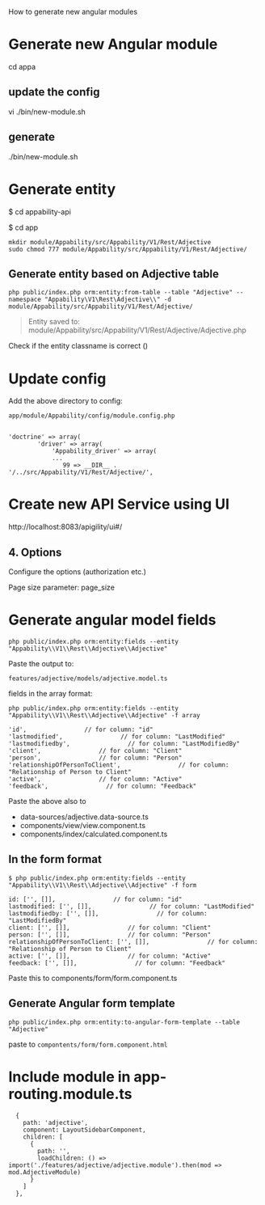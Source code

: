 How to generate new angular modules

# Generate new Angular module

cd appa

## update the config

vi ./bin/new-module.sh

## generate

./bin/new-module.sh


# Generate entity


$ cd appability-api 

$ cd app

````
mkdir module/Appability/src/Appability/V1/Rest/Adjective
sudo chmod 777 module/Appability/src/Appability/V1/Rest/Adjective/
````

## Generate entity based on Adjective table

````
php public/index.php orm:entity:from-table --table "Adjective" --namespace "Appability\V1\Rest\Adjective\\" -d module/Appability/src/Appability/V1/Rest/Adjective/
````

> Entity saved to: module/Appability/src/Appability/V1/Rest/Adjective/Adjective.php

Check if the entity classname is correct ()


# Update config


Add the above directory to config:

```
app/module/Appability/config/module.config.php


'doctrine' => array(
        'driver' => array(
            'Appability_driver' => array(
            ...
               99 => __DIR__ . '/../src/Appability/V1/Rest/Adjective/',
```

# Create new API Service using UI

http://localhost:8083/apigility/ui#/

## 4. Options

Configure the options (authorization etc.)

Page size parameter: page_size



# Generate angular model fields

````
php public/index.php orm:entity:fields --entity "Appability\\V1\\Rest\\Adjective\\Adjective"

````

Paste the output to:

````
features/adjective/models/adjective.model.ts
````

fields in the array format:

```
php public/index.php orm:entity:fields --entity "Appability\\V1\\Rest\\Adjective\\Adjective" -f array
```


```
'id',                // for column: "id"
'lastmodified',                // for column: "LastModified"
'lastmodifiedby',                // for column: "LastModifiedBy"
'client',                // for column: "Client"
'person',                // for column: "Person"
'relationshipOfPersonToClient',                // for column: "Relationship of Person to Client"
'active',                // for column: "Active"
'feedback',                // for column: "Feedback"
```

Paste the above also to 

- data-sources/adjective.data-source.ts
- components/view/view.component.ts
- components/index/calculated.component.ts

## In the form format

````
$ php public/index.php orm:entity:fields --entity "Appability\\V1\\Rest\\Adjective\\Adjective" -f form
````

``` 
id: ['', []],                // for column: "id"
lastmodified: ['', []],                // for column: "LastModified"
lastmodifiedby: ['', []],                // for column: "LastModifiedBy"
client: ['', []],                // for column: "Client"
person: ['', []],                // for column: "Person"
relationshipOfPersonToClient: ['', []],                // for column: "Relationship of Person to Client"
active: ['', []],                // for column: "Active"
feedback: ['', []],                // for column: "Feedback"
```

Paste this to components/form/form.component.ts

## Generate Angular form template

````
php public/index.php orm:entity:to-angular-form-template --table "Adjective"
````

paste to `compontents/form/form.component.html`

# Include module in app-routing.module.ts


````
  {
    path: 'adjective',
    component: LayoutSidebarComponent,
    children: [
      {
        path: '',
        loadChildren: () => import('./features/adjective/adjective.module').then(mod => mod.AdjectiveModule)
      }
    ]
  },
````



